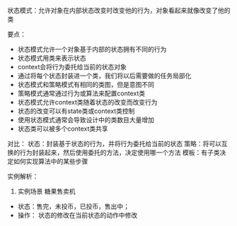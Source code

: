 状态模式：允许对象在内部状态改变时改变他的行为，对象看起来就像改变了他的类

要点：
- 状态模式允许一个对象基于内部的状态拥有不同的行为
- 状态模式用类来表示状态
- context会将行为委托给当前的状态对象
- 通过将每个状态封装进一个类，我们将以后需要做的任务局部化
- 状态模式和策略模式有相同的类图，但是意图不同
- 策略模式通常通过行为或算法来配置context类
- 状态模式允许context类随着状态的改变而改变行为
- 状态的改变可以有state类或context类控制
- 使用状态模式通常会导致设计中的类数目大量增加
- 状态类可以被多个context类共享

对比：
状态：封装基于状态的行为，并将行为委托给当前的状态
策略：将可以互换的行为封装起来，然后使用委托的方法，决定使用哪一个方法
模板：有子类决定如何实现算法中的某些步骤

实例解析：
1. 实例场景
糖果售卖机
- 状态：售完，未投币，已投币，售出中；
- 操作： 
状态的修改在当前状态的动作中修改